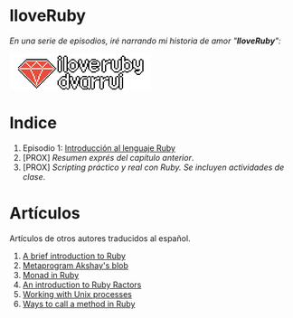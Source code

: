 
# IloveRuby

_En una serie de episodios, iré narrando mi historia de amor "**IloveRuby**":_

![](assets/images/logo.png)

# Indice

1. Episodio 1: [Introducción al lenguaje Ruby](episode/01.introduccion/README.md)
2. [PROX] _Resumen exprés del capítulo anterior_.
3. [PROX] _Scripting práctico y real con Ruby. Se incluyen actividades de clase_.

# Artículos

Artículos de otros autores traducidos al español.

1. [A brief introduction to Ruby](docs/articles/a_brief_introduction_to_ruby)
1. [Metaprogram Akshay's blob](docs/articles/metaprog/metaprogram_akshay_blog.md)
1. [Monad in Ruby](docs/articles/monads/monads_in_ruby.md)
1. [An introduction to Ruby Ractors](docs/articles/ractors/an_introduction_to_ruby_ractors.md)
1. [Working with Unix processes](docs/article/working_with_unix_processes/README.md)
1. [Ways to call a method in Ruby](docs/articles/ways_to_call_a_method_in_ruby.md)
